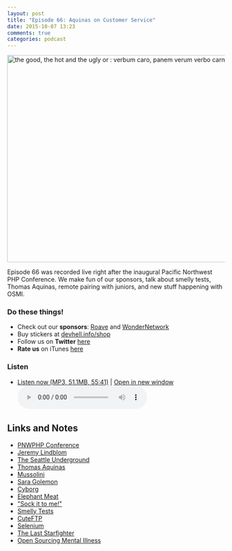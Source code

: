```yaml
---
layout: post
title: "Episode 66: Aquinas on Customer Service"
date: 2015-10-07 13:23
comments: true
categories: podcast
---
```


<a href="https://www.flickr.com/photos/e3000/2413197951/in/photolist-4FfgFe-7kKyij-3aGaRB-aCnk8V-6JszQu-6JszNN-6JotDa-6JszGG-7kKxFy-7kFE3z-oUDhLD-6JotiF-BLacU-6JszeA-6Jotar-8s5YGC-7e8Y16-7e8XJe-7e8XtF-oUnC9V-7XahMG-6Jotfp-7MWmec-oVsCab-oVus6n-dzWAZM-oUnB1T-oCabxR-oSBp3d-oCa9r6-oCa7ua-oUDjZg-oC9ehn-oUnBZB-oUBq5h-oC9Bej-oUDgBe-oUDeLR-oUBqWs-oUDfVp-7XahGm-8s5Z1o-8s2VZk-8s5YRN-8s2VsH-oC9T67-oSBods-oCa7TM-7N1muo-aCmeLx" title="the good, the hot and the ugly or : verbum caro, panem verum verbo carnem efficit"><img src="https://farm3.staticflickr.com/2347/2413197951_ce71253a8a_z.jpg" width="640" height="480" alt="the good, the hot and the ugly or : verbum caro, panem verum verbo carnem efficit"></a>

Episode 66 was recorded live right after the inaugural Pacific Northwest PHP Conference. We make fun of our sponsors, talk about smelly tests, Thomas Aquinas, remote pairing with juniors, and new stuff happening with OSMI.

### Do these things!

* Check out our **sponsors**: [Roave](http://roave.com/) and [WonderNetwork](https://wondernetwork.com/)
* Buy stickers at [devhell.info/shop](http://devhell.info/shop)
* Follow us on **Twitter** [here](https://twitter.com/dev_hell)
* **Rate us** on iTunes [here](http://itunes.apple.com/us/podcast/dev-hell/id489840699)

### Listen

* <a href="http://devhell.s3.amazonaws.com/ep66-128stereo.mp3" rel="enclosure">Listen now (MP3, 51.1MB, 55:41)</a> | <a href="/player.html?ep66-128stereo.mp3" target="player_win" class="audio-player-popup">Open in new window</a>    
    <audio controls src="http://devhell.s3.amazonaws.com/ep66-128stereo.mp3">

## Links and Notes

- [PNWPHP Conference](http://pnwphp.com/)
- [Jeremy Lindblom](https://twitter.com/jeremeamia)
- [The Seattle Underground](https://en.wikipedia.org/wiki/Seattle_Underground)
- [Thomas Aquinas](https://en.wikipedia.org/wiki/Thomas_Aquinas)
- [Mussolini](https://en.wikipedia.org/wiki/Benito_Mussolini)
- [Sara Golemon](http://blog.golemon.com/)
- [Cyborg](http://www.imdb.com/title/tt0097138/)
- [Elephant Meat](https://en.wikipedia.org/wiki/Elephant_meat)
- ["Sock it to me!"](http://www.usatoday.com/story/life/2015/09/08/judy-carne-sock---me-girl-1970s-has-died-age-76/71903270/)
- [Smelly Tests](http://joind.in/talk/view/14937)
- [CuteFTP](https://en.wikipedia.org/wiki/CuteFTP)
- [Selenium](http://docs.seleniumhq.org/)
- [The Last Starfighter](http://www.imdb.com/title/tt0087597/)
- [Open Sourcing Mental Illness](http://funkatron.com/osmi/)
